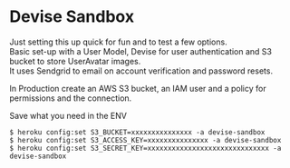 # Devise Sandbox

Just setting this up quick for fun and to test a few options.<br>
Basic set-up with a User Model, Devise for user authentication and S3 bucket to store UserAvatar images.<br>
It uses Sendgrid to email on account verification and password resets.

In Production create an AWS S3 bucket, an IAM user and a policy for permissions and the connection.

Save what you need in the ENV
```
$ heroku config:set S3_BUCKET=xxxxxxxxxxxxxxx -a devise-sandbox
$ heroku config:set S3_ACCESS_KEY=xxxxxxxxxxxxxxx -a devise-sandbox
$ heroku config:set S3_SECRET_KEY=xxxxxxxxxxxxxxxxxxxxxxxxxxxxxx -a devise-sandbox
```
